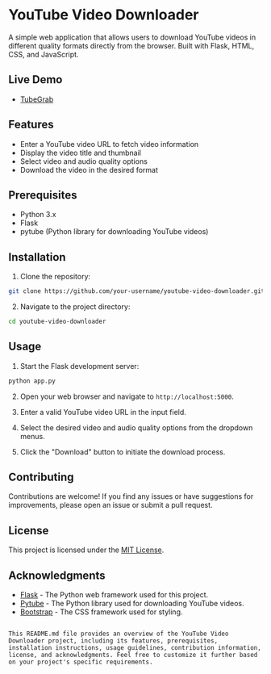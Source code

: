# YouTube Video Downloader

A simple web application that allows users to download YouTube videos in different quality formats directly from the browser. Built with Flask, HTML, CSS, and JavaScript.

## Live Demo

- [TubeGrab](https://tubegrab-q1yq.onrender.com)

## Features

- Enter a YouTube video URL to fetch video information
- Display the video title and thumbnail
- Select video and audio quality options
- Download the video in the desired format

## Prerequisites

- Python 3.x
- Flask
- pytube (Python library for downloading YouTube videos)

## Installation

1. Clone the repository:

```bash
git clone https://github.com/your-username/youtube-video-downloader.git
```

2. Navigate to the project directory:

```bash
cd youtube-video-downloader
```

## Usage

1. Start the Flask development server:

```bash
python app.py
```

2. Open your web browser and navigate to `http://localhost:5000`.

3. Enter a valid YouTube video URL in the input field.

4. Select the desired video and audio quality options from the dropdown menus.

5. Click the "Download" button to initiate the download process.

## Contributing

Contributions are welcome! If you find any issues or have suggestions for improvements, please open an issue or submit a pull request.

## License

This project is licensed under the [MIT License](LICENSE).

## Acknowledgments

- [Flask](https://flask.palletsprojects.com/) - The Python web framework used for this project.
- [Pytube](https://python-pytube.readthedocs.io/) - The Python library used for downloading YouTube videos.
- [Bootstrap](https://getbootstrap.com/) - The CSS framework used for styling.

```

This README.md file provides an overview of the YouTube Video Downloader project, including its features, prerequisites, installation instructions, usage guidelines, contribution information, license, and acknowledgments. Feel free to customize it further based on your project's specific requirements.

